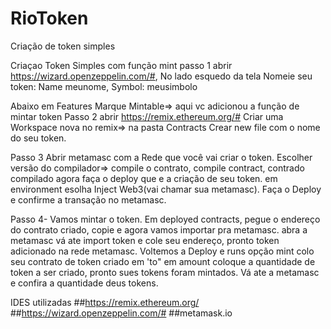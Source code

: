 # RioToken
Criação de token simples 

Criaçao Token Simples com função mint
passo 1 abrir https://wizard.openzeppelin.com/#, 
No lado esquedo da tela Nomeie seu token: Name meunome, Symbol: meusimbolo

Abaixo em Features
Marque Mintable=> aqui vc adicionou a função de mintar token
Passo 2 abrir https://remix.ethereum.org/# 
Criar uma Workspace nova no remix=> na pasta Contracts Crear new file com o nome do seu token.

Passo 3
Abrir metamasc com a Rede que você vai criar o token.
Escolher versão do compilador=> 
compile o contrato, compile contract, contrado compilado agora faça o deploy que e a criação de seu token.
em environment esolha Inject Web3(vai chamar sua metamasc).
Faça o Deploy e confirme a transação no metamasc.

Passo 4- Vamos mintar o token.
Em deployed contracts, pegue o endereço do contrato criado, copie e agora vamos importar pra metamasc.
abra a metamasc vá ate import token e cole seu endereço, pronto token adicionado na rede metamasc.
Voltemos a Deploy e runs
opção mint colo seu contrato de token criado em 'to" em amount coloque a quantidade de token a ser criado, pronto sues tokens foram mintados.
Vá ate a metamasc e confira a quantidade deus tokens.

IDES utilizadas
##https://remix.ethereum.org/
##https://wizard.openzeppelin.com/#
##metamask.io
